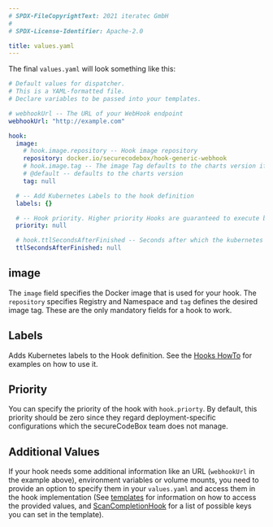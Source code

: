 ```yaml
---
# SPDX-FileCopyrightText: 2021 iteratec GmbH
#
# SPDX-License-Identifier: Apache-2.0

title: values.yaml
---
```


The final `values.yaml` will look something like this:

```yaml
# Default values for dispatcher.
# This is a YAML-formatted file.
# Declare variables to be passed into your templates.

# webhookUrl -- The URL of your WebHook endpoint
webhookUrl: "http://example.com"

hook:
  image:
    # hook.image.repository -- Hook image repository
    repository: docker.io/securecodebox/hook-generic-webhook
    # hook.image.tag -- The image Tag defaults to the charts version if not defined.
    # @default -- defaults to the charts version
    tag: null

  # -- Add Kubernetes Labels to the hook definition
  labels: {}

  # -- Hook priority. Higher priority Hooks are guaranteed to execute before low priority Hooks.
  priority: null

  # hook.ttlSecondsAfterFinished -- Seconds after which the kubernetes job for the hook will be deleted. Requires the Kubernetes TTLAfterFinished controller: https://kubernetes.io/docs/concepts/workloads/controllers/ttlafterfinished/
  ttlSecondsAfterFinished: null
```

## image

The `image` field specifies the Docker image that is used for your hook.
The `repository` specifies Registry and Namespace and `tag` defines the desired image tag.
These are the only mandatory fields for a hook to work.

## Labels

Adds Kubernetes labels to the Hook definition. See the [Hooks HowTo](/docs/how-tos/hooks#hook-selector) for examples on how to use it.

## Priority

You can specify the priority of the hook with `hook.priorty`.
By default, this priority should be zero since they regard deployment-specific configurations which the secureCodeBox team does not manage.

## Additional Values

If your hook needs some additional information like an URL (`webhookUrl` in the example above), environment variables or volume mounts, you need to provide an option to specify them in your `values.yaml` and access them in the hook implementation (See [templates](docs/contributing/integrating-a-hook/templates-dir) for information on how to access the provided values, and [ScanCompletionHook](/docs/api/crds/scan-completion-hook) for a list of possible keys you can set in the template).
